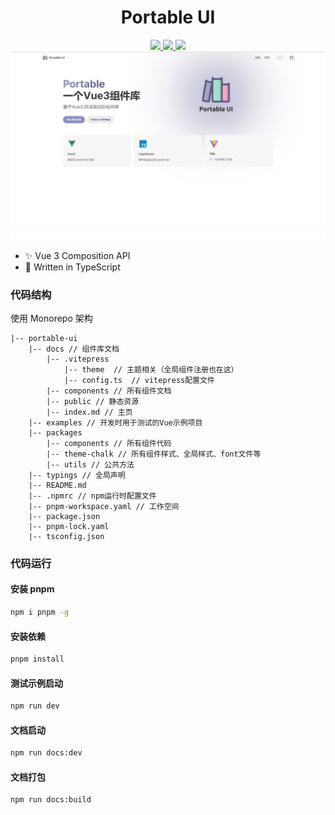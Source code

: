<h1 align="center">
    Portable UI
</h1>
<p align="center">
    <a href="#">
        <img src="https://img.shields.io/github/package-json/v/NIU-BIN/portable-ui">
    </a>
    <a href="#">
        <img src="https://img.shields.io/github/stars/NIU-BIN/portable-ui">
    </a>
    <a href="#">
        <img src="https://img.shields.io/github/license/NIU-BIN/portable-ui">
    </a>
    <img src="https://github.com/NIU-BIN/portable-ui/blob/main/cover.png"/>
</p>

- ✨ Vue 3 Composition API
- 📖 Written in TypeScript

### 代码结构

使用 Monorepo 架构

```
|-- portable-ui
    |-- docs // 组件库文档
        |-- .vitepress
            |-- theme  // 主题相关（全局组件注册也在这）
            |-- config.ts  // vitepress配置文件
        |-- components // 所有组件文档
        |-- public // 静态资源
        |-- index.md // 主页
    |-- examples // 开发时用于测试的Vue示例项目
    |-- packages
        |-- components // 所有组件代码
        |-- theme-chalk // 所有组件样式、全局样式、font文件等
        |-- utils // 公共方法
    |-- typings // 全局声明
    |-- README.md
    |-- .npmrc // npm运行时配置文件
    |-- pnpm-workspace.yaml // 工作空间
    |-- package.json
    |-- pnpm-lock.yaml
    |-- tsconfig.json
```

### 代码运行

#### 安装 pnpm

```bash
npm i pnpm -g
```

#### 安装依赖

```bash
pnpm install
```

#### 测试示例启动

```bash
npm run dev
```

#### 文档启动

```bash
npm run docs:dev
```

#### 文档打包

```bash
npm run docs:build
```
